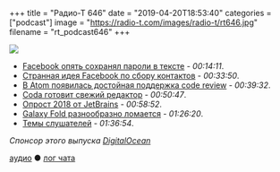 +++
title = "Радио-Т 646"
date = "2019-04-20T18:53:40"
categories = ["podcast"]
image = "https://radio-t.com/images/radio-t/rt646.jpg"
filename = "rt_podcast646"
+++

![](https://radio-t.com/images/radio-t/rt646.jpg)

- [Facebook oпять сохранял пароли в тексте](https://www.recode.net/2019/4/18/18485528/facebook-instagram-passwords-stored-unencrypted-security-issue) - *00:14:11*.
- [Странная идея Facebook по сбору контактов](https://www.businessinsider.com/facebook-uploaded-1-5-million-users-email-contacts-without-permission-2019-4) - *00:33:50*.
- [В Atom появилась достойная поддержка code review](https://github.blog/2019-04-15-easily-review-comments-in-atom/) - *00:39:32*.
- [Coda готовит свежий редактор](https://panic.com/next/) - *00:50:47*.
- [Опрост 2018 от JetBrains](https://www.jetbrains.com/research/java-developer-learning/) - *00:58:52*.
- [Galaxy Fold разнообразно ломается](https://qz.com/1598094/the-samsung-galaxy-folds-display-seems-to-have-problems/) - *01:26:20*.
- [Темы слушателей](https://radio-t.com/p/2019/04/16/prep-646/) - *01:36:54*.

*Спонсор этого выпуска [DigitalOcean](https://www.digitalocean.com)*


[аудио](http://cdn.radio-t.com/rt_podcast646.mp3) ● [лог чата](http://chat.radio-t.com/logs/radio-t-646.html)
<audio src="http://cdn.radio-t.com/rt_podcast646.mp3" preload="none"></audio>
